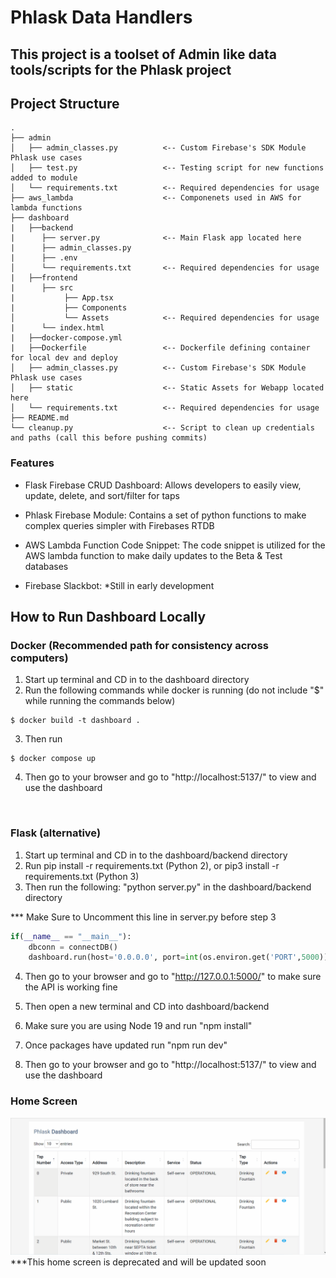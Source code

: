 # Phlask Data Handlers
## This project is a toolset of Admin like data tools/scripts for the Phlask project

## Project Structure

```
.
├── admin
│   ├── admin_classes.py          <-- Custom Firebase's SDK Module Phlask use cases
│   ├── test.py                   <-- Testing script for new functions added to module
│   └── requirements.txt          <-- Required dependencies for usage 
├── aws_lambda                    <-- Componenets used in AWS for lambda functions
├── dashboard
|   ├──backend
|      ├── server.py              <-- Main Flask app located here
|      ├── admin_classes.py
|      ├── .env
│      └── requirements.txt       <-- Required dependencies for usage 
|   ├──frontend
|      ├── src
|           ├── App.tsx
|           ├── Components
│           └── Assets            <-- Required dependencies for usage
|      └── index.html
|   ├──docker-compose.yml
|   ├──Dockerfile                 <-- Dockerfile defining container for local dev and deploy
│   ├── admin_classes.py          <-- Custom Firebase's SDK Module Phlask use cases
│   ├── static                    <-- Static Assets for Webapp located here
│   └── requirements.txt          <-- Required dependencies for usage 
├── README.md
└── cleanup.py                    <-- Script to clean up credentials and paths (call this before pushing commits)

```

### Features
- Flask Firebase CRUD Dashboard: Allows developers to easily view, update, delete, and sort/filter for taps

- Phlask Firebase Module: Contains a set of python functions to make complex queries simpler with Firebases RTDB 

- AWS Lambda Function Code Snippet: The code snippet is utilized for the AWS lambda function to make daily updates to the Beta & Test databases

- Firebase Slackbot: *Still in early development

## How to Run Dashboard Locally

### Docker (Recommended path for consistency across computers)

1. Start up terminal and CD in to the dashboard directory
2. Run the following commands while docker is running (do not include "$" while running the commands below)

```terminal
$ docker build -t dashboard .
```
3. Then run
```terminal
$ docker compose up
```
4. Then go to your browser and go to "http://localhost:5137/" to view and use the dashboard

<br/>

### Flask (alternative)

1. Start up terminal and CD in to the dashboard/backend directory 
2. Run pip install -r requirements.txt (Python 2), or pip3 install -r requirements.txt (Python 3)
3. Then run the following: "python server.py" in the dashboard/backend directory 

*** Make Sure to Uncomment this line in server.py before step 3

```python
if(__name__ == "__main__"): 
    dbconn = connectDB()
    dashboard.run(host='0.0.0.0', port=int(os.environ.get('PORT',5000)), debug=True)

```
4. Then go to your browser and go to "http://127.0.0.1:5000/" to make sure the API is working fine

5. Then open a new terminal and CD into dashboard/backend

6. Make sure you are using Node 19 and run "npm install"

7. Once packages have updated run "npm run dev"
8. Then go to your browser and go to "http://localhost:5137/" to view and use the dashboard


### Home Screen
![](https://github.com/ojimba01/phlask-admin/blob/main/readme/dashboard_index.gif)
***This home screen is deprecated and will be updated soon
